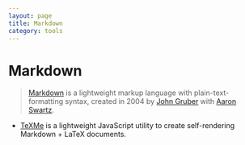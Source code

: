 ```yaml
---
layout: page
title: Markdown
category: tools
---
```


# Markdown

> [Markdown](https://en.wikipedia.org/wiki/Markdown) is a lightweight markup language with plain-text-formatting syntax, created in 2004 by [John Gruber](http://daringfireball.net) with [Aaron Swartz](https://en.wikipedia.org/wiki/Aaron_Swartz).

- [TeXMe](https://github.com/susam/texme) is a lightweight JavaScript utility to create self-rendering Markdown + LaTeX documents.
